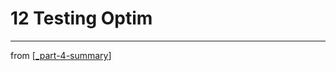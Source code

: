 # 12 Testing Optim

---
from [[_part-4-summary]]

[//begin]: # "Autogenerated link references for markdown compatibility"
[_part-4-summary]: ../_part-4-summary.md "Part 4 Summary"
[//end]: # "Autogenerated link references"